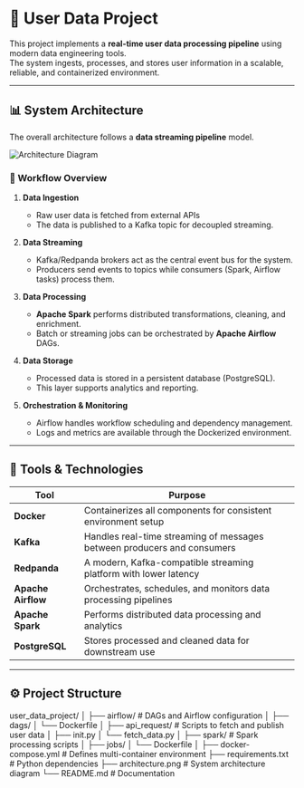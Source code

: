 # 🧠 User Data Project

This project implements a **real-time user data processing pipeline** using modern data engineering tools.  
The system ingests, processes, and stores user information in a scalable, reliable, and containerized environment.

---

## 📊 System Architecture

The overall architecture follows a **data streaming pipeline** model.

![Architecture Diagram](./architecture.png)

### 🔹 Workflow Overview
1. **Data Ingestion**
   - Raw user data is fetched from external APIs 
   - The data is published to a Kafka topic for decoupled streaming.

2. **Data Streaming**
   - Kafka/Redpanda brokers act as the central event bus for the system.
   - Producers send events to topics while consumers (Spark, Airflow tasks) process them.

3. **Data Processing**
   - **Apache Spark** performs distributed transformations, cleaning, and enrichment.
   - Batch or streaming jobs can be orchestrated by **Apache Airflow** DAGs.

4. **Data Storage**
   - Processed data is stored in a persistent database (PostgreSQL).
   - This layer supports analytics and reporting.

5. **Orchestration & Monitoring**
   - Airflow handles workflow scheduling and dependency management.
   - Logs and metrics are available through the Dockerized environment.

---

## 🧰 Tools & Technologies

| Tool | Purpose |
|------|----------|
| **Docker** | Containerizes all components for consistent environment setup |
| **Kafka** | Handles real-time streaming of messages between producers and consumers |
| **Redpanda** | A modern, Kafka-compatible streaming platform with lower latency |
| **Apache Airflow** | Orchestrates, schedules, and monitors data processing pipelines |
| **Apache Spark** | Performs distributed data processing and analytics |
| **PostgreSQL** | Stores processed and cleaned data for downstream use |

---

## ⚙️ Project Structure
user_data_project/
│
├── airflow/ # DAGs and Airflow configuration
│ ├── dags/
│ └── Dockerfile
│
├── api_request/ # Scripts to fetch and publish user data
│ ├── init.py
│ └── fetch_data.py
│
├── spark/ # Spark processing scripts
│ ├── jobs/
│ └── Dockerfile
│
├── docker-compose.yml # Defines multi-container environment
├── requirements.txt # Python dependencies
├── architecture.png # System architecture diagram
└── README.md # Documentation

